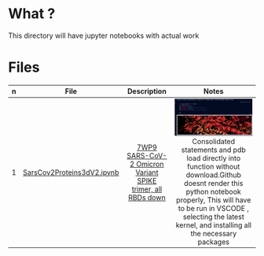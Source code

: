 # What ?

This directory will have jupyter notebooks with actual work

# Files

n | File | Description | Notes 
|---|:--:|:---:|:---:|
1 | [SarsCov2Proteins3dV2.ipynb](SarsCov2Proteins3dV2.ipynb) | [7WP9 SARS-CoV-2 Omicron Variant SPIKE trimer, all RBDs down](https://www.rcsb.org/structure/7WP9) | [![](/PDB/GFX/sc.png)](https://youtu.be/6yiqqfsK2yQ)   Consolidated statements and pdb load directly into function without download.Github doesnt render this python notebook properly, This will have to be run in VSCODE , selecting the latest kernel, and installing all the necessary packages 